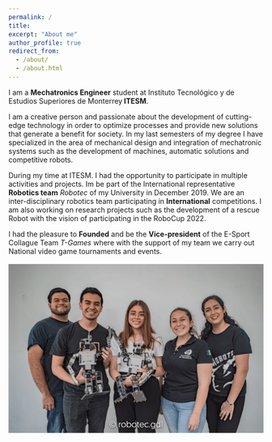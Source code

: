 ```yaml
---
permalink: /
title:
excerpt: "About me"
author_profile: true
redirect_from:
  - /about/
  - /about.html
---
```


<p style='text-align: justify;'>


I am a <b>Mechatronics Engineer</b> student at Instituto Tecnológico y de Estudios Superiores de Monterrey<b> ITESM</b>.

I am a creative person and passionate about the development of cutting-edge technology in order to optimize processes and provide new solutions that generate a benefit for society. In my last semesters of my degree I have specialized in the area of mechanical design and integration of mechatronic systems such as the development of machines, automatic solutions and competitive robots.

During my time at ITESM. I had the opportunity to participate in multiple activities and projects. Im be part of the International representative <b>Robotics team</b> <i>Robotec</i> of my University in December 2019. We are an inter-disciplinary robotics team participating in <b>International</b> competitions. I am also working on research projects such as the development of a rescue Robot with the vision of participating in the RoboCup 2022.

I had the pleasure to <b>Founded</b> and be the <b>Vice-president</b> of the E-Sport Collague Team <i>T-Games</i> where with the support of my team we carry out National video game tournaments and events.
 </p>

![pilatus](/images/main.gif)
